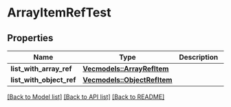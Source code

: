 # ArrayItemRefTest

## Properties

Name | Type | Description | Notes
------------ | ------------- | ------------- | -------------
**list_with_array_ref** | [**Vec<models::ArrayRefItem>**](Vec.md) |  | 
**list_with_object_ref** | [**Vec<models::ObjectRefItem>**](std::collections::HashMap.md) |  | 

[[Back to Model list]](../README.md#documentation-for-models) [[Back to API list]](../README.md#documentation-for-api-endpoints) [[Back to README]](../README.md)


